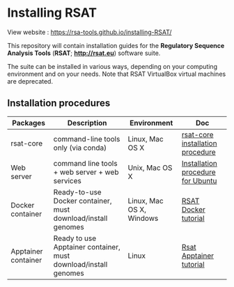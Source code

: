 # Installing RSAT

View website : https://rsa-tools.github.io/installing-RSAT/

This repository will contain installation guides for the **Regulatory Sequence Analysis Tools** (**RSAT**; **<http://rsat.eu>**) software suite. 

The suite can be installed in various ways, depending on your computing environment and on your needs. 
Note that RSAT VirtualBox virtual machines are deprecated.

## Installation procedures

| Packages |  Description | Environment | Doc |
|-----------|---------------------------------------|---------------|--------------|
| rsat-core | command-line tools only (via conda) | Linux, Mac OS X | [rsat-core installation procedure](conda-install-rsat/bioconda-rsat-core.html)
| Web server | command line tools + web server + web services | Unix, Mac OS X | [Installation procedure for Ubuntu](unix-install-rsat/installing_RSAT_procedure.html) | 
| Docker container | Ready-to-use Docker container, must download/install genomes | Linux, Mac OS X, Windows | [RSAT Docker tutorial](RSAT-Docker/RSAT-Docker-tuto.html) |
| Apptainer container | Ready to use Apptainer container, must download/install genomes | Linux|[Rsat Apptainer tutorial](https://rsa-tools.github.io/installing-RSAT/RSAT-Docker/RSAT-Apptainer-tuto.html)|



<!--| RSAT-VM | Ready-to-use RSAT VM (via Virtualbox) | Linux, Mac OS X, Windows | [RSAT VM tutorial](RSAT-VM/RSAT-VM_tuto.html) |
| RSAT-VM | Install and RSAT VM from the scratch (via Virtualbox) | Linux, Mac OS X, Windows | [RSAT VM creation](RSAT-VM/virtualbox_vm_creation.html) | 

## To be added soon

- Virtual machine on the **IFB cloud**
-->
